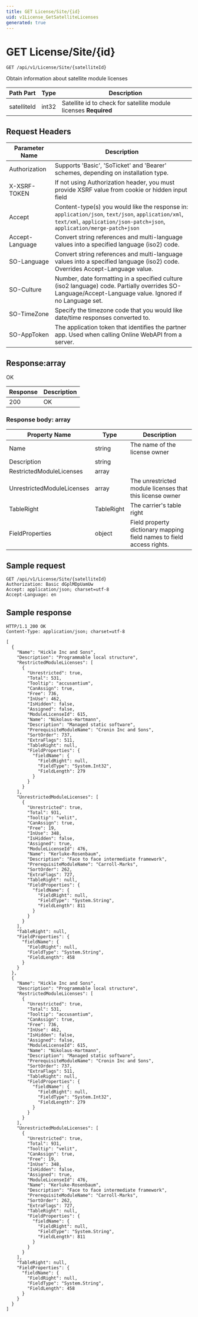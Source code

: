 ```yaml
---
title: GET License/Site/{id}
uid: v1License_GetSatelliteLicenses
generated: true
---
```


# GET License/Site/{id}

```http
GET /api/v1/License/Site/{satelliteId}
```

Obtain information about satellite module licenses






| Path Part | Type | Description |
|-----------|------|-------------|
| satelliteId | int32 | Satellite id to check for satellite module licenses **Required** |



## Request Headers

| Parameter Name | Description |
|----------------|-------------|
| Authorization  | Supports 'Basic', 'SoTicket' and 'Bearer' schemes, depending on installation type. |
| X-XSRF-TOKEN   | If not using Authorization header, you must provide XSRF value from cookie or hidden input field |
| Accept         | Content-type(s) you would like the response in: `application/json`, `text/json`, `application/xml`, `text/xml`, `application/json-patch+json`, `application/merge-patch+json` |
| Accept-Language | Convert string references and multi-language values into a specified language (iso2) code. |
| SO-Language | Convert string references and multi-language values into a specified language (iso2) code. Overrides Accept-Language value. |
| SO-Culture | Number, date formatting in a specified culture (iso2 language) code. Partially overrides SO-Language/Accept-Language value. Ignored if no Language set. |
| SO-TimeZone | Specify the timezone code that you would like date/time responses converted to. |
| SO-AppToken | The application token that identifies the partner app. Used when calling Online WebAPI from a server. |


## Response:array

OK

| Response | Description |
|----------------|-------------|
| 200 | OK |

### Response body: array

| Property Name | Type |  Description |
|----------------|------|--------------|
| Name | string | The name of the license owner |
| Description | string |  |
| RestrictedModuleLicenses | array |  |
| UnrestrictedModuleLicenses | array | The unrestricted module licenses that this license owner |
| TableRight | TableRight | The carrier's table right |
| FieldProperties | object | Field property dictionary mapping field names to field access rights. |

## Sample request

```http!
GET /api/v1/License/Site/{satelliteId}
Authorization: Basic dGplMDpUamUw
Accept: application/json; charset=utf-8
Accept-Language: en
```

## Sample response

```http_
HTTP/1.1 200 OK
Content-Type: application/json; charset=utf-8

[
  {
    "Name": "Hickle Inc and Sons",
    "Description": "Programmable local structure",
    "RestrictedModuleLicenses": [
      {
        "Unrestricted": true,
        "Total": 531,
        "Tooltip": "accusantium",
        "CanAssign": true,
        "Free": 736,
        "InUse": 462,
        "IsHidden": false,
        "Assigned": false,
        "ModuleLicenseId": 615,
        "Name": "Nikolaus-Hartmann",
        "Description": "Managed static software",
        "PrerequisiteModuleName": "Cronin Inc and Sons",
        "SortOrder": 737,
        "ExtraFlags": 511,
        "TableRight": null,
        "FieldProperties": {
          "fieldName": {
            "FieldRight": null,
            "FieldType": "System.Int32",
            "FieldLength": 279
          }
        }
      }
    ],
    "UnrestrictedModuleLicenses": [
      {
        "Unrestricted": true,
        "Total": 931,
        "Tooltip": "velit",
        "CanAssign": true,
        "Free": 19,
        "InUse": 348,
        "IsHidden": false,
        "Assigned": true,
        "ModuleLicenseId": 476,
        "Name": "Kerluke-Rosenbaum",
        "Description": "Face to face intermediate framework",
        "PrerequisiteModuleName": "Carroll-Marks",
        "SortOrder": 262,
        "ExtraFlags": 727,
        "TableRight": null,
        "FieldProperties": {
          "fieldName": {
            "FieldRight": null,
            "FieldType": "System.String",
            "FieldLength": 811
          }
        }
      }
    ],
    "TableRight": null,
    "FieldProperties": {
      "fieldName": {
        "FieldRight": null,
        "FieldType": "System.String",
        "FieldLength": 458
      }
    }
  },
  {
    "Name": "Hickle Inc and Sons",
    "Description": "Programmable local structure",
    "RestrictedModuleLicenses": [
      {
        "Unrestricted": true,
        "Total": 531,
        "Tooltip": "accusantium",
        "CanAssign": true,
        "Free": 736,
        "InUse": 462,
        "IsHidden": false,
        "Assigned": false,
        "ModuleLicenseId": 615,
        "Name": "Nikolaus-Hartmann",
        "Description": "Managed static software",
        "PrerequisiteModuleName": "Cronin Inc and Sons",
        "SortOrder": 737,
        "ExtraFlags": 511,
        "TableRight": null,
        "FieldProperties": {
          "fieldName": {
            "FieldRight": null,
            "FieldType": "System.Int32",
            "FieldLength": 279
          }
        }
      }
    ],
    "UnrestrictedModuleLicenses": [
      {
        "Unrestricted": true,
        "Total": 931,
        "Tooltip": "velit",
        "CanAssign": true,
        "Free": 19,
        "InUse": 348,
        "IsHidden": false,
        "Assigned": true,
        "ModuleLicenseId": 476,
        "Name": "Kerluke-Rosenbaum",
        "Description": "Face to face intermediate framework",
        "PrerequisiteModuleName": "Carroll-Marks",
        "SortOrder": 262,
        "ExtraFlags": 727,
        "TableRight": null,
        "FieldProperties": {
          "fieldName": {
            "FieldRight": null,
            "FieldType": "System.String",
            "FieldLength": 811
          }
        }
      }
    ],
    "TableRight": null,
    "FieldProperties": {
      "fieldName": {
        "FieldRight": null,
        "FieldType": "System.String",
        "FieldLength": 458
      }
    }
  }
]
```